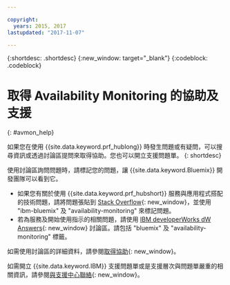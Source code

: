 ```yaml
---

copyright:
  years: 2015, 2017
lastupdated: "2017-11-07"

---
```


{:shortdesc: .shortdesc}
{:new_window: target="_blank"}
{:codeblock: .codeblock}

# 取得 Availability Monitoring 的協助及支援
{: #avmon_help}

如果您在使用 {{site.data.keyword.prf_hublong}} 時發生問題或有疑問，可以搜尋資訊或透過討論區提問來取得協助。您也可以開立支援問題單。
{: shortdesc}

使用討論區詢問問題時，請標記您的問題，讓 {{site.data.keyword.Bluemix}} 開發團隊可以看到它。

-   如果您有關於使用 {{site.data.keyword.prf_hubshort}} 服務與應用程式搭配的技術問題，請將問題張貼到 [Stack Overflow](http://stackoverflow.com/search?q=availability-monitoring+ibm-bluemix "（在新分頁或視窗中開啟）"){: new_window}，並使用 "ibm-bluemix" 及 "availability-monitoring" 來標記問題。
-   若為服務及開始使用指示的相關問題，請使用 [IBM developerWorks dW Answers](https://developer.ibm.com/answers/smartspace/bluemix/ "（在新分頁或視窗中開啟）"){: new_window} 討論區。請包括 "bluemix" 及 "availability-monitoring" 標籤。

如需使用討論區的詳細資料，請參閱[取得協助](https://console.{DomainName}/docs/support/index.html#getting-help){: new_window}。

如需開立 {{site.data.keyword.IBM}} 支援問題單或是支援層次與問題單嚴重的相關資訊，請參閱[與支援中心聯絡](https://console.{DomainName}/docs/support/index.html#contacting-support){: new_window}。
